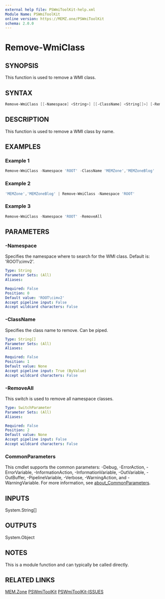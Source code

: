 ```yaml
---
external help file: PSWmiToolKit-help.xml
Module Name: PSWmiToolKit
online version: https://MEMZ.one/PSWmiToolKit
schema: 2.0.0
---
```


# Remove-WmiClass

## SYNOPSIS

This function is used to remove a WMI class.

## SYNTAX

```powershell
Remove-WmiClass [[-Namespace] <String>] [[-ClassName] <String[]>] [-RemoveAll] [<CommonParameters>]
```

## DESCRIPTION

This function is used to remove a WMI class by name.

## EXAMPLES

### Example 1

```powershell
Remove-WmiClass -Namespace 'ROOT' -ClassName 'MEMZone','MEMZoneBlog'
```

### Example 2

```powershell
'MEMZone','MEMZoneBlog' | Remove-WmiClass -Namespace 'ROOT'
```

### Example 3

```powershell
Remove-WmiClass -Namespace 'ROOT' -RemoveAll
```

## PARAMETERS

### -Namespace

Specifies the namespace where to search for the WMI class. Default is: 'ROOT\cimv2'.

```yaml
Type: String
Parameter Sets: (All)
Aliases:

Required: False
Position: 0
Default value: 'ROOT\cimv2'
Accept pipeline input: False
Accept wildcard characters: False
```

### -ClassName

Specifies the class name to remove. Can be piped.

```yaml
Type: String[]
Parameter Sets: (All)
Aliases:

Required: False
Position: 1
Default value: None
Accept pipeline input: True (ByValue)
Accept wildcard characters: False
```

### -RemoveAll

This switch is used to remove all namespace classes.

```yaml
Type: SwitchParameter
Parameter Sets: (All)
Aliases:

Required: False
Position: 2
Default value: None
Accept pipeline input: False
Accept wildcard characters: False
```

### CommonParameters

This cmdlet supports the common parameters: -Debug, -ErrorAction, -ErrorVariable, -InformationAction, -InformationVariable, -OutVariable, -OutBuffer, -PipelineVariable, -Verbose, -WarningAction, and -WarningVariable.
For more information, see [about_CommonParameters](http://go.microsoft.com/fwlink/?LinkID=113216).

## INPUTS

System.String[]

## OUTPUTS

System.Object

## NOTES

This is a module function and can typically be called directly.

## RELATED LINKS

[MEM.Zone](https://MEM.Zone)
[PSWmiToolKit](https://MEMZ.one/PSWmiToolKit)
[PSWmiToolKit-ISSUES](https://MEMZ.one/PSWmiToolKit-ISSUES)
